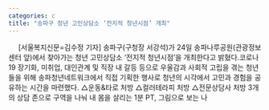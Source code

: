 ```yaml
---
categories: c
title: "송파구 청년 고민상담소 ‘전지적 청년시점’ 개최"
---
```

&nbsp;&nbsp;&nbsp;&nbsp; [서울복지신문=김수정 기자] 송파구(구청장 서강석)가 24일 송파나루공원(관광정보센터 앞)에서 찾아가는 청년 고민상담소 ‘전지적 청년시점’을 개최한다고 밝혔다.코로나19 장기화, 미취업, 대인관계 및 직장 내 갈등 등으로 우울감과 사회적 고립을 겪는 청년들을 위해 송파청년네트워크에서 직접 기획한 행사로 청년의 시각에서 고민과 경험을 공유하는 시간을 마련했다. △운동&타로 처방 △컬러테라피 처방 △전문상담사 처방 3개의 상담 존으로 구역을 나눠 내 몸을 살리는 1분 PT, 그림으로 보는 나